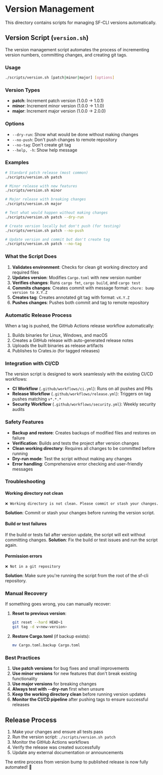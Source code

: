 # Version Management

This directory contains scripts for managing SF-CLI versions automatically.

## Version Script (`version.sh`)

The version management script automates the process of incrementing version numbers, committing changes, and creating git tags.

### Usage

```bash
./scripts/version.sh [patch|minor|major] [options]
```

### Version Types

- **patch**: Increment patch version (1.0.0 → 1.0.1)
- **minor**: Increment minor version (1.0.0 → 1.1.0) 
- **major**: Increment major version (1.0.0 → 2.0.0)

### Options

- `--dry-run`: Show what would be done without making changes
- `--no-push`: Don't push changes to remote repository
- `--no-tag`: Don't create git tag
- `--help, -h`: Show help message

### Examples

```bash
# Standard patch release (most common)
./scripts/version.sh patch

# Minor release with new features
./scripts/version.sh minor

# Major release with breaking changes
./scripts/version.sh major

# Test what would happen without making changes
./scripts/version.sh patch --dry-run

# Create version locally but don't push (for testing)
./scripts/version.sh patch --no-push

# Update version and commit but don't create tag
./scripts/version.sh patch --no-tag
```

### What the Script Does

1. **Validates environment**: Checks for clean git working directory and required files
2. **Updates version**: Modifies `Cargo.toml` with new version number
3. **Verifies changes**: Runs `cargo fmt`, `cargo build`, and `cargo test`
4. **Commits changes**: Creates commit with message format: `chore: bump version to X.Y.Z`
5. **Creates tag**: Creates annotated git tag with format: `vX.Y.Z`
6. **Pushes changes**: Pushes both commit and tag to remote repository

### Automatic Release Process

When a tag is pushed, the GitHub Actions release workflow automatically:

1. Builds binaries for Linux, Windows, and macOS
2. Creates a GitHub release with auto-generated release notes
3. Uploads the built binaries as release artifacts
4. Publishes to Crates.io (for tagged releases)

### Integration with CI/CD

The version script is designed to work seamlessly with the existing CI/CD workflows:

- **CI Workflow** (`.github/workflows/ci.yml`): Runs on all pushes and PRs
- **Release Workflow** (`.github/workflows/release.yml`): Triggers on tag pushes matching `v*.*.*`
- **Security Workflow** (`.github/workflows/security.yml`): Weekly security audits

### Safety Features

- **Backup and restore**: Creates backups of modified files and restores on failure
- **Verification**: Builds and tests the project after version changes
- **Clean working directory**: Requires all changes to be committed before running
- **Dry-run mode**: Test the script without making any changes
- **Error handling**: Comprehensive error checking and user-friendly messages

### Troubleshooting

#### Working directory not clean
```
❌ Working directory is not clean. Please commit or stash your changes.
```
**Solution**: Commit or stash your changes before running the version script.

#### Build or test failures
If the build or tests fail after version update, the script will exit without committing changes.
**Solution**: Fix the build or test issues and run the script again.

#### Permission errors
```
❌ Not in a git repository
```
**Solution**: Make sure you're running the script from the root of the sf-cli repository.

### Manual Recovery

If something goes wrong, you can manually recover:

1. **Reset to previous version**: 
   ```bash
   git reset --hard HEAD~1
   git tag -d v<new-version>
   ```

2. **Restore Cargo.toml** (if backup exists):
   ```bash
   mv Cargo.toml.backup Cargo.toml
   ```

### Best Practices

1. **Use patch versions** for bug fixes and small improvements
2. **Use minor versions** for new features that don't break existing functionality
3. **Use major versions** for breaking changes
4. **Always test with --dry-run** first when unsure
5. **Keep the working directory clean** before running version updates
6. **Monitor the CI/CD pipeline** after pushing tags to ensure successful releases

## Release Process

1. Make your changes and ensure all tests pass
2. Run the version script: `./scripts/version.sh patch`
3. Monitor the GitHub Actions workflows
4. Verify the release was created successfully
5. Update any external documentation or announcements

The entire process from version bump to published release is now fully automated! 🎉